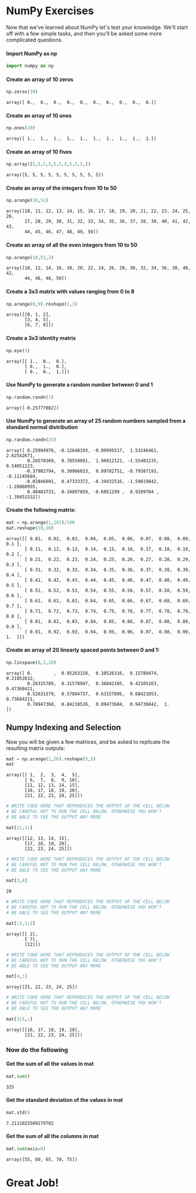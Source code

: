 
# NumPy Exercises 

Now that we've learned about NumPy let's test your knowledge. We'll start off with a few simple tasks, and then you'll be asked some more complicated questions.

#### Import NumPy as np


```python
import numpy as np
```

#### Create an array of 10 zeros 


```python
np.zeros(10)
```




    array([ 0.,  0.,  0.,  0.,  0.,  0.,  0.,  0.,  0.,  0.])



#### Create an array of 10 ones


```python
np.ones(10)
```




    array([ 1.,  1.,  1.,  1.,  1.,  1.,  1.,  1.,  1.,  1.])



#### Create an array of 10 fives


```python
np.array([5,5,5,5,5,5,5,5,5,5,])
```




    array([5, 5, 5, 5, 5, 5, 5, 5, 5, 5])



#### Create an array of the integers from 10 to 50


```python
np.arange(10,51)
```




    array([10, 11, 12, 13, 14, 15, 16, 17, 18, 19, 20, 21, 22, 23, 24, 25, 26,
           27, 28, 29, 30, 31, 32, 33, 34, 35, 36, 37, 38, 39, 40, 41, 42, 43,
           44, 45, 46, 47, 48, 49, 50])



#### Create an array of all the even integers from 10 to 50


```python
np.arange(10,51,2)
```




    array([10, 12, 14, 16, 18, 20, 22, 24, 26, 28, 30, 32, 34, 36, 38, 40, 42,
           44, 46, 48, 50])



#### Create a 3x3 matrix with values ranging from 0 to 8


```python
np.arange(0,9).reshape(3,3)
```




    array([[0, 1, 2],
           [3, 4, 5],
           [6, 7, 8]])



#### Create a 3x3 identity matrix


```python
np.eye(3)
```




    array([[ 1.,  0.,  0.],
           [ 0.,  1.,  0.],
           [ 0.,  0.,  1.]])



#### Use NumPy to generate a random number between 0 and 1


```python
np.random.randn(1)
```




    array([-0.25777082])



#### Use NumPy to generate an array of 25 random numbers sampled from a standard normal distribution


```python
np.random.randn(25)
```




    array([ 0.25994976, -0.12648193, -0.09995517,  1.53246461,  2.62542671,
            0.28570369,  0.78559891,  1.96912121, -1.55401235,  0.54051223,
           -0.37902794,  0.30966033,  0.09782751, -0.79387193, -0.11145684,
           -0.02846091,  0.47333372, -0.39432516, -1.59019842, -1.28868955,
            0.48483733,  0.34897859, -0.6051299 ,  0.9289704 , -1.39451532])



#### Create the following matrix:


```python
mat = np.arange(1,101)/100
mat.reshape(10,10)
```




    array([[ 0.01,  0.02,  0.03,  0.04,  0.05,  0.06,  0.07,  0.08,  0.09,  0.1 ],
           [ 0.11,  0.12,  0.13,  0.14,  0.15,  0.16,  0.17,  0.18,  0.19,  0.2 ],
           [ 0.21,  0.22,  0.23,  0.24,  0.25,  0.26,  0.27,  0.28,  0.29,  0.3 ],
           [ 0.31,  0.32,  0.33,  0.34,  0.35,  0.36,  0.37,  0.38,  0.39,  0.4 ],
           [ 0.41,  0.42,  0.43,  0.44,  0.45,  0.46,  0.47,  0.48,  0.49,  0.5 ],
           [ 0.51,  0.52,  0.53,  0.54,  0.55,  0.56,  0.57,  0.58,  0.59,  0.6 ],
           [ 0.61,  0.62,  0.63,  0.64,  0.65,  0.66,  0.67,  0.68,  0.69,  0.7 ],
           [ 0.71,  0.72,  0.73,  0.74,  0.75,  0.76,  0.77,  0.78,  0.79,  0.8 ],
           [ 0.81,  0.82,  0.83,  0.84,  0.85,  0.86,  0.87,  0.88,  0.89,  0.9 ],
           [ 0.91,  0.92,  0.93,  0.94,  0.95,  0.96,  0.97,  0.98,  0.99,  1.  ]])



#### Create an array of 20 linearly spaced points between 0 and 1:


```python
np.linspace(0,1,20)
```




    array([ 0.        ,  0.05263158,  0.10526316,  0.15789474,  0.21052632,
            0.26315789,  0.31578947,  0.36842105,  0.42105263,  0.47368421,
            0.52631579,  0.57894737,  0.63157895,  0.68421053,  0.73684211,
            0.78947368,  0.84210526,  0.89473684,  0.94736842,  1.        ])



## Numpy Indexing and Selection

Now you will be given a few matrices, and be asked to replicate the resulting matrix outputs:


```python
mat = np.arange(1,26).reshape(5,5)
mat
```




    array([[ 1,  2,  3,  4,  5],
           [ 6,  7,  8,  9, 10],
           [11, 12, 13, 14, 15],
           [16, 17, 18, 19, 20],
           [21, 22, 23, 24, 25]])




```python
# WRITE CODE HERE THAT REPRODUCES THE OUTPUT OF THE CELL BELOW
# BE CAREFUL NOT TO RUN THE CELL BELOW, OTHERWISE YOU WON'T
# BE ABLE TO SEE THE OUTPUT ANY MORE
```


```python
mat[2:,1:]
```




    array([[12, 13, 14, 15],
           [17, 18, 19, 20],
           [22, 23, 24, 25]])




```python
# WRITE CODE HERE THAT REPRODUCES THE OUTPUT OF THE CELL BELOW
# BE CAREFUL NOT TO RUN THE CELL BELOW, OTHERWISE YOU WON'T
# BE ABLE TO SEE THE OUTPUT ANY MORE
```


```python
mat[3,4]
```




    20




```python
# WRITE CODE HERE THAT REPRODUCES THE OUTPUT OF THE CELL BELOW
# BE CAREFUL NOT TO RUN THE CELL BELOW, OTHERWISE YOU WON'T
# BE ABLE TO SEE THE OUTPUT ANY MORE
```


```python
mat[:3,1:2]
```




    array([[ 2],
           [ 7],
           [12]])




```python
# WRITE CODE HERE THAT REPRODUCES THE OUTPUT OF THE CELL BELOW
# BE CAREFUL NOT TO RUN THE CELL BELOW, OTHERWISE YOU WON'T
# BE ABLE TO SEE THE OUTPUT ANY MORE
```


```python
mat[4,:]
```




    array([21, 22, 23, 24, 25])




```python
# WRITE CODE HERE THAT REPRODUCES THE OUTPUT OF THE CELL BELOW
# BE CAREFUL NOT TO RUN THE CELL BELOW, OTHERWISE YOU WON'T
# BE ABLE TO SEE THE OUTPUT ANY MORE
```


```python
mat[3:5,:]
```




    array([[16, 17, 18, 19, 20],
           [21, 22, 23, 24, 25]])



### Now do the following

#### Get the sum of all the values in mat


```python
mat.sum()
```




    325



#### Get the standard deviation of the values in mat


```python
mat.std()
```




    7.2111025509279782



#### Get the sum of all the columns in mat


```python
mat.sum(axis=0)
```




    array([55, 60, 65, 70, 75])



# Great Job!
